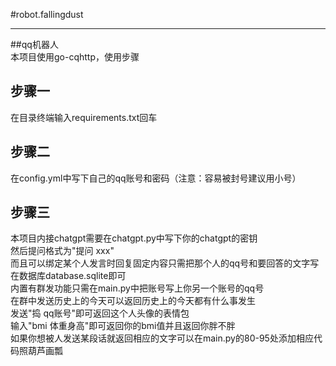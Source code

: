 #robot.fallingdust
_____
##qq机器人  
本项目使用go-cqhttp，使用步骤  
## 步骤一
在目录终端输入requirements.txt回车
## 步骤二
在config.yml中写下自己的qq账号和密码（注意：容易被封号建议用小号）  
## 步骤三
本项目内接chatgpt需要在chatgpt.py中写下你的chatgpt的密钥  
然后提问格式为"提问 xxx"  
而且可以绑定某个人发言时回复固定内容只需把那个人的qq号和要回答的文字写在数据库database.sqlite即可  
内置有群发功能只需在main.py中把账号写上你另一个账号的qq号  
在群中发送历史上的今天可以返回历史上的今天都有什么事发生  
发送"捣 qq账号"即可返回这个人头像的表情包  
输入"bmi 体重身高"即可返回你的bmi值并且返回你胖不胖  
如果你想被人发送某段话就返回相应的文字可以在main.py的80-95处添加相应代码照葫芦画瓢  


